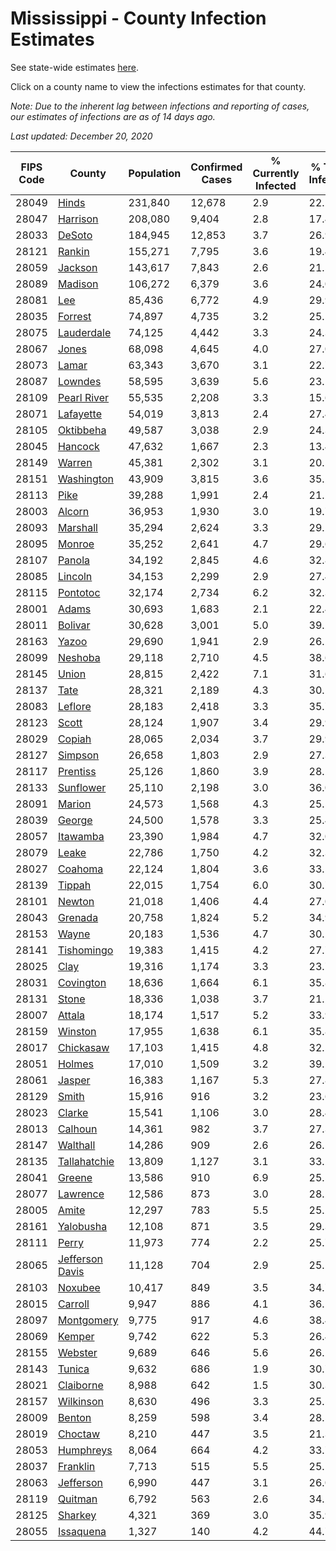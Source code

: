 # Mississippi - County Infection Estimates

See state-wide estimates [here](/infections/us-ms).

Click on a county name to view the infections estimates for that county.

*Note: Due to the inherent lag between infections and reporting of cases, our estimates of infections are as of 14 days ago.*

*Last updated: December 20, 2020*

|   FIPS Code |                             County |   Population |   Confirmed Cases |   % Currently Infected |   % Total Infected |
|-------------|------------------------------------|--------------|-------------------|------------------------|--------------------|
|       28049 |                     [Hinds](hinds) |      231,840 |            12,678 |                    2.9 |               22.2 |
|       28047 |               [Harrison](harrison) |      208,080 |             9,404 |                    2.8 |               17.4 |
|       28033 |                   [DeSoto](desoto) |      184,945 |            12,853 |                    3.7 |               26.9 |
|       28121 |                   [Rankin](rankin) |      155,271 |             7,795 |                    3.6 |               19.4 |
|       28059 |                 [Jackson](jackson) |      143,617 |             7,843 |                    2.6 |               21.5 |
|       28089 |                 [Madison](madison) |      106,272 |             6,379 |                    3.6 |               24.0 |
|       28081 |                         [Lee](lee) |       85,436 |             6,772 |                    4.9 |               29.9 |
|       28035 |                 [Forrest](forrest) |       74,897 |             4,735 |                    3.2 |               25.5 |
|       28075 |           [Lauderdale](lauderdale) |       74,125 |             4,442 |                    3.3 |               24.3 |
|       28067 |                     [Jones](jones) |       68,098 |             4,645 |                    4.0 |               27.0 |
|       28073 |                     [Lamar](lamar) |       63,343 |             3,670 |                    3.1 |               22.7 |
|       28087 |                 [Lowndes](lowndes) |       58,595 |             3,639 |                    5.6 |               23.1 |
|       28109 |         [Pearl River](pearl-river) |       55,535 |             2,208 |                    3.3 |               15.6 |
|       28071 |             [Lafayette](lafayette) |       54,019 |             3,813 |                    2.4 |               27.4 |
|       28105 |             [Oktibbeha](oktibbeha) |       49,587 |             3,038 |                    2.9 |               24.3 |
|       28045 |                 [Hancock](hancock) |       47,632 |             1,667 |                    2.3 |               13.4 |
|       28149 |                   [Warren](warren) |       45,381 |             2,302 |                    3.1 |               20.5 |
|       28151 |           [Washington](washington) |       43,909 |             3,815 |                    3.6 |               35.2 |
|       28113 |                       [Pike](pike) |       39,288 |             1,991 |                    2.4 |               21.2 |
|       28003 |                   [Alcorn](alcorn) |       36,953 |             1,930 |                    3.0 |               19.7 |
|       28093 |               [Marshall](marshall) |       35,294 |             2,624 |                    3.3 |               29.2 |
|       28095 |                   [Monroe](monroe) |       35,252 |             2,641 |                    4.7 |               29.6 |
|       28107 |                   [Panola](panola) |       34,192 |             2,845 |                    4.6 |               32.8 |
|       28085 |                 [Lincoln](lincoln) |       34,153 |             2,299 |                    2.9 |               27.4 |
|       28115 |               [Pontotoc](pontotoc) |       32,174 |             2,734 |                    6.2 |               32.3 |
|       28001 |                     [Adams](adams) |       30,693 |             1,683 |                    2.1 |               22.4 |
|       28011 |                 [Bolivar](bolivar) |       30,628 |             3,001 |                    5.0 |               39.2 |
|       28163 |                     [Yazoo](yazoo) |       29,690 |             1,941 |                    2.9 |               26.2 |
|       28099 |                 [Neshoba](neshoba) |       29,118 |             2,710 |                    4.5 |               38.6 |
|       28145 |                     [Union](union) |       28,815 |             2,422 |                    7.1 |               31.6 |
|       28137 |                       [Tate](tate) |       28,321 |             2,189 |                    4.3 |               30.1 |
|       28083 |                 [Leflore](leflore) |       28,183 |             2,418 |                    3.3 |               35.7 |
|       28123 |                     [Scott](scott) |       28,124 |             1,907 |                    3.4 |               29.9 |
|       28029 |                   [Copiah](copiah) |       28,065 |             2,034 |                    3.7 |               29.9 |
|       28127 |                 [Simpson](simpson) |       26,658 |             1,803 |                    2.9 |               27.3 |
|       28117 |               [Prentiss](prentiss) |       25,126 |             1,860 |                    3.9 |               28.2 |
|       28133 |             [Sunflower](sunflower) |       25,110 |             2,198 |                    3.0 |               36.0 |
|       28091 |                   [Marion](marion) |       24,573 |             1,568 |                    4.3 |               25.5 |
|       28039 |                   [George](george) |       24,500 |             1,578 |                    3.3 |               25.4 |
|       28057 |               [Itawamba](itawamba) |       23,390 |             1,984 |                    4.7 |               32.0 |
|       28079 |                     [Leake](leake) |       22,786 |             1,750 |                    4.2 |               32.3 |
|       28027 |                 [Coahoma](coahoma) |       22,124 |             1,804 |                    3.6 |               33.5 |
|       28139 |                   [Tippah](tippah) |       22,015 |             1,754 |                    6.0 |               30.7 |
|       28101 |                   [Newton](newton) |       21,018 |             1,406 |                    4.4 |               27.0 |
|       28043 |                 [Grenada](grenada) |       20,758 |             1,824 |                    5.2 |               34.9 |
|       28153 |                     [Wayne](wayne) |       20,183 |             1,536 |                    4.7 |               30.2 |
|       28141 |           [Tishomingo](tishomingo) |       19,383 |             1,415 |                    4.2 |               27.7 |
|       28025 |                       [Clay](clay) |       19,316 |             1,174 |                    3.3 |               23.7 |
|       28031 |             [Covington](covington) |       18,636 |             1,664 |                    6.1 |               35.8 |
|       28131 |                     [Stone](stone) |       18,336 |             1,038 |                    3.7 |               21.2 |
|       28007 |                   [Attala](attala) |       18,174 |             1,517 |                    5.2 |               33.9 |
|       28159 |                 [Winston](winston) |       17,955 |             1,638 |                    6.1 |               35.8 |
|       28017 |             [Chickasaw](chickasaw) |       17,103 |             1,415 |                    4.8 |               32.5 |
|       28051 |                   [Holmes](holmes) |       17,010 |             1,509 |                    3.2 |               39.2 |
|       28061 |                   [Jasper](jasper) |       16,383 |             1,167 |                    5.3 |               27.8 |
|       28129 |                     [Smith](smith) |       15,916 |               916 |                    3.2 |               23.6 |
|       28023 |                   [Clarke](clarke) |       15,541 |             1,106 |                    3.0 |               28.4 |
|       28013 |                 [Calhoun](calhoun) |       14,361 |               982 |                    3.7 |               27.3 |
|       28147 |               [Walthall](walthall) |       14,286 |               909 |                    2.6 |               26.5 |
|       28135 |       [Tallahatchie](tallahatchie) |       13,809 |             1,127 |                    3.1 |               33.2 |
|       28041 |                   [Greene](greene) |       13,586 |               910 |                    6.9 |               25.5 |
|       28077 |               [Lawrence](lawrence) |       12,586 |               873 |                    3.0 |               28.2 |
|       28005 |                     [Amite](amite) |       12,297 |               783 |                    5.5 |               25.2 |
|       28161 |             [Yalobusha](yalobusha) |       12,108 |               871 |                    3.5 |               29.3 |
|       28111 |                     [Perry](perry) |       11,973 |               774 |                    2.2 |               25.7 |
|       28065 | [Jefferson Davis](jefferson-davis) |       11,128 |               704 |                    2.9 |               25.1 |
|       28103 |                 [Noxubee](noxubee) |       10,417 |               849 |                    3.5 |               34.7 |
|       28015 |                 [Carroll](carroll) |        9,947 |               886 |                    4.1 |               36.1 |
|       28097 |           [Montgomery](montgomery) |        9,775 |               917 |                    4.6 |               38.4 |
|       28069 |                   [Kemper](kemper) |        9,742 |               622 |                    5.3 |               26.4 |
|       28155 |                 [Webster](webster) |        9,689 |               646 |                    5.6 |               26.2 |
|       28143 |                   [Tunica](tunica) |        9,632 |               686 |                    1.9 |               30.7 |
|       28021 |             [Claiborne](claiborne) |        8,988 |               642 |                    1.5 |               30.3 |
|       28157 |             [Wilkinson](wilkinson) |        8,630 |               496 |                    3.3 |               25.5 |
|       28009 |                   [Benton](benton) |        8,259 |               598 |                    3.4 |               28.5 |
|       28019 |                 [Choctaw](choctaw) |        8,210 |               447 |                    3.5 |               21.3 |
|       28053 |             [Humphreys](humphreys) |        8,064 |               664 |                    4.2 |               33.7 |
|       28037 |               [Franklin](franklin) |        7,713 |               515 |                    5.5 |               25.1 |
|       28063 |             [Jefferson](jefferson) |        6,990 |               447 |                    3.1 |               26.0 |
|       28119 |                 [Quitman](quitman) |        6,792 |               563 |                    2.6 |               34.2 |
|       28125 |                 [Sharkey](sharkey) |        4,321 |               369 |                    3.0 |               35.9 |
|       28055 |             [Issaquena](issaquena) |        1,327 |               140 |                    4.2 |               44.7 |